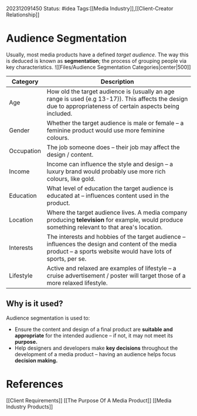 202312091450
Status: #idea
Tags:[[Media Industry]],[[Client-Creator Relationship]]

# Audience Segmentation

Usually, most media products have a defined *target audience*. The way this is deduced is known as **segmentation**; the process of grouping people via key characteristics.
![[Files/Audience Segmentation Categories|center|500]]

| **Category** | **Description**                                                                                                                                                 |
| ------------ | --------------------------------------------------------------------------------------------------------------------------------------------------------------- |
| Age          | How old the target audience is (usually an age range is used {e.g 13-17}). This affects the design due to appropriateness of certain aspects being included.    |
| Gender       | Whether the target audience is male or female – a feminine product would use more feminine colours.                                                             |
| Occupation   | The job someone does – their job may affect the design / content.                                                                                               |
| Income       | Income can influence the style and design – a luxury brand would probably use more rich colours, like gold.                                                     |
| Education    | What level of education the target audience is educated at – influences content used in the product.                                                            |
| Location     | Where the target audience lives. A media company producing **television** for example, would produce something relevant to that area's location.                |
| Interests    | The interests and hobbies of the target audience – influences the design and content of the media product – a sports website would have lots of sports, per se. |
| Lifestyle    | Active and relaxed are examples of lifestyle – a cruise advertisement / poster will target those of a more relaxed lifestyle.                                   |             |                                                                                                                                                                 |

## Why is it used?

Audience segmentation is used to:

- Ensure the content and design of a final product are **suitable and appropriate** for the intended audience – if not, it may not meet its **purpose.**
- Help designers and developers make **key decisions** throughout the development of a media product – having an audience helps focus **decision making.**

# **References**

[[Client Requirements]]
[[The Purpose Of A Media Product]]
[[Media Industry Products]]